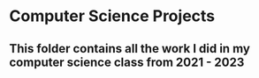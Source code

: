 # Computer Science Projects

## This folder contains all the work I did in my computer science class from 2021 - 2023
